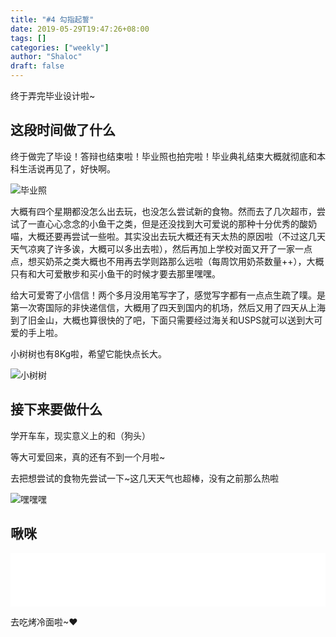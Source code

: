 ```yaml
---
title: "#4 勾指起誓"
date: 2019-05-29T19:47:26+08:00
tags: []
categories: ["weekly"]
author: "Shaloc"
draft: false
---
```


终于弄完毕业设计啦~

<!--more-->

## 这段时间做了什么

终于做完了毕设！答辩也结束啦！毕业照也拍完啦！毕业典礼结束大概就彻底和本科生活说再见了，好快啊。

![毕业照](https://i.loli.net/2019/05/29/5cee7aff4ee5853072.jpg)

大概有四个星期都没怎么出去玩，也没怎么尝试新的食物。然而去了几次超市，尝试了一直心心念念的小鱼干之类，但是还没找到大可爱说的那种十分优秀的酸奶喵，大概还要再尝试一些啦。其实没出去玩大概还有天太热的原因啦（不过这几天天气凉爽了许多诶，大概可以多出去啦），然后再加上学校对面又开了一家一点点，想买奶茶之类大概也不用再去学则路那么远啦（每周饮用奶茶数量++），大概只有和大可爱散步和买小鱼干的时候才要去那里嘿嘿。

给大可爱寄了小信信！两个多月没用笔写字了，感觉写字都有一点点生疏了噗。是第一次寄国际的非快递信信，大概用了四天到国内的机场，然后又用了四天从上海到了旧金山，大概也算很快的了吧，下面只需要经过海关和USPS就可以送到大可爱的手上啦。

小树树也有8Kg啦，希望它能快点长大。

![小树树](https://i.loli.net/2019/05/29/5cee7b299765775880.png)

## 接下来要做什么

学开车车，现实意义上的和（狗头）

等大可爱回来，真的还有不到一个月啦~

去把想尝试的食物先尝试一下~这几天天气也超棒，没有之前那么热啦

![嘿嘿嘿](https://i.loli.net/2019/05/29/5cee7ac492c2d62415.jpg)

## 啾咪

<iframe name="netease-music" frameborder="no" border="0" marginwidth="0" marginheight="0" width="100%" height=86 src="//music.163.com/outchain/player?type=2&id=1350160463&auto=1&height=66"></iframe>

去吃烤冷面啦~❤